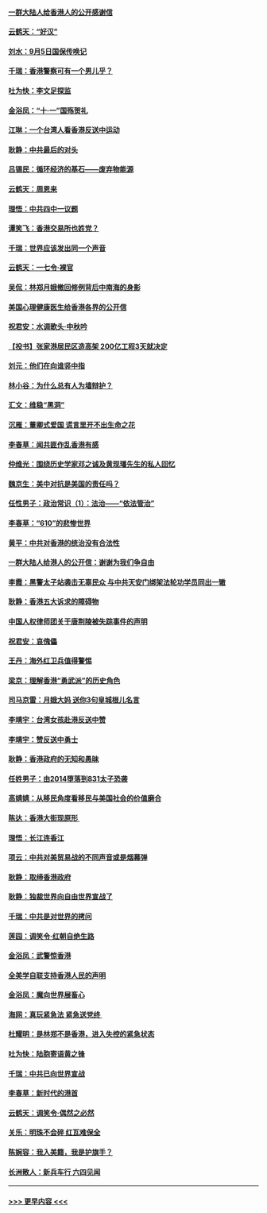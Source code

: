 #### [一群大陆人给香港人的公开感谢信](../pages/nsc993/n11514797.md?t=09120444) 
#### [云鹤天：“好汉”](../pages/nsc993/n11513536.md?t=09120444) 
#### [刘水：9月5日国保传唤记](../pages/nsc993/n11513460.md?t=09120444) 
#### [千瑞：香港警察可有一个男儿乎？](../pages/nsc993/n11513109.md?t=09120444) 
#### [吐为快：李文足探监](../pages/nsc993/n11509622.md?t=09120444) 
#### [金浴凤：“十‧一”国殇贺礼](../pages/nsc993/n11509593.md?t=09120444) 
#### [江琳：一个台湾人看香港反送中运动](../pages/nsc993/n11509211.md?t=09120444) 
#### [耿静：中共最后的对头](../pages/nsc993/n11508308.md?t=09120444) 
#### [吕锡民：循环经济的基石——废弃物能源](../pages/nsc993/n11508212.md?t=09120444) 
#### [云鹤天：周恩来](../pages/nsc993/n11508055.md?t=09120444) 
#### [理悟：中共四中一议题](../pages/nsc993/n11507782.md?t=09120444) 
#### [谭笑飞：香港交易所也姓党？](../pages/nsc993/n11507753.md?t=09120444) 
#### [千瑞：世界应该发出同一个声音](../pages/nsc993/n11507290.md?t=09120444) 
#### [云鹤天：一七令‧裸官](../pages/nsc993/n11507177.md?t=09120444) 
#### [吴侃：林郑月娥撤回修例背后中南海的身影](../pages/nsc993/n11506876.md?t=09120444) 
#### [美国心理健康医生给香港各界的公开信](../pages/nsc993/n11506809.md?t=09120444) 
#### [祝君安：水调歌头‧中秋吟](../pages/nsc993/n11506758.md?t=09120444) 
#### [【投书】张家港居民区造高架 200亿工程3天就决定](../pages/nsc993/n11506682.md?t=09120444) 
#### [刘元：他们在向谁竖中指](../pages/nsc993/n11505384.md?t=09120444) 
#### [林小谷：为什么总有人为墙辩护？](../pages/nsc993/n11505226.md?t=09120444) 
#### [汇文：维稳“黑洞”](../pages/nsc993/n11504347.md?t=09120444) 
#### [沉雁：董卿式爱国 谎言里开不出生命之花](../pages/nsc993/n11503215.md?t=09120444) 
#### [李春草：闻共匪作乱香港有感](../pages/nsc993/n11503072.md?t=09120444) 
#### [仲维光：围绕历史学家邓之诚及黄现璠先生的私人回忆](../pages/nsc993/n11501330.md?t=09120444) 
#### [魏京生：美中对抗是美国的责任吗？](../pages/nsc993/n11500723.md?t=09120444) 
#### [任性男子：政治常识（1）：法治——“依法管治”](../pages/nsc993/n11500791.md?t=09120444) 
#### [李春草：“610”的悲惨世界](../pages/nsc993/n11501141.md?t=09120444) 
#### [黄平：中共对香港的统治没有合法性](../pages/nsc993/n11499473.md?t=09120444) 
#### [一群大陆人给港人的公开信：谢谢为我们争自由](../pages/nsc993/n11500402.md?t=09120444) 
#### [李霞：黑警太子站袭击无辜民众 与中共天安门绑架法轮功学员同出一辙](../pages/nsc993/n11499805.md?t=09120444) 
#### [耿静：香港五大诉求的障碍物](../pages/nsc993/n11497578.md?t=09120444) 
#### [中国人权律师团关于唐荆陵被失踪事件的声明](../pages/nsc993/n11500014.md?t=09120444) 
#### [祝君安：哀傀儡](../pages/nsc993/n11499776.md?t=09120444) 
#### [王丹：海外红卫兵值得警惕](../pages/nsc993/n11498138.md?t=09120444) 
#### [梁京：理解香港“勇武派”的历史角色](../pages/nsc993/n11498006.md?t=09120444) 
#### [司马京雷：月娥大妈  送你3句皇城根儿名言](../pages/nsc993/n11497885.md?t=09120444) 
#### [李靖宇：台湾女孩赴港反送中赞](../pages/nsc993/n11497721.md?t=09120444) 
#### [李靖宇：赞反送中勇士](../pages/nsc993/n11497452.md?t=09120444) 
#### [耿静：香港政府的无知和愚昧](../pages/nsc993/n11494238.md?t=09120444) 
#### [任姓男子：由2014堕落到831太子恐袭](../pages/nsc993/n11496683.md?t=09120444) 
#### [高婧婧：从移民角度看移民与美国社会的价值磨合](../pages/nsc993/n11495757.md?t=09120444) 
#### [陈达：香港大街现原形 ](../pages/nsc993/n11495441.md?t=09120444) 
#### [理悟：长江连香江](../pages/nsc993/n11495377.md?t=09120444) 
#### [项云：中共对美贸易战的不同声音或是烟幕弹](../pages/nsc993/n11494929.md?t=09120444) 
#### [耿静：取缔香港政府](../pages/nsc993/n11494218.md?t=09120444) 
#### [耿静：独裁世界向自由世界宣战了](../pages/nsc993/n11494190.md?t=09120444) 
#### [千瑞：中共是对世界的拷问](../pages/nsc993/n11493021.md?t=09120444) 
#### [莲园：调笑令‧红朝自绝生路](../pages/nsc993/n11493011.md?t=09120444) 
#### [金浴凤：武警惊香港](../pages/nsc993/n11492994.md?t=09120444) 
#### [全美学自联支持香港人民的声明](../pages/nsc993/n11492630.md?t=09120444) 
#### [金浴凤：魔向世界展畜心](../pages/nsc993/n11492599.md?t=09120444) 
#### [海网：真玩紧急法 紧急送党终 ](../pages/nsc993/n11492535.md?t=09120444) 
#### [杜耀明：是林郑不是香港，进入失控的紧急状态](../pages/nsc993/n11491420.md?t=09120444) 
#### [吐为快：陆胞寄语黄之锋](../pages/nsc993/n11491117.md?t=09120444) 
#### [千瑞：中共已向世界宣战](../pages/nsc993/n11490123.md?t=09120444) 
#### [李春草：新时代的港首](../pages/nsc993/n11489864.md?t=09120444) 
#### [云鹤天：调笑令·偶然之必然](../pages/nsc993/n11489701.md?t=09120444) 
#### [关乐：明珠不会碎 红瓦难保全](../pages/nsc993/n11489647.md?t=09120444) 
#### [陈婉容：我入美籍，我是护旗手？](../pages/nsc993/n11487908.md?t=09120444) 
#### [长洲散人：新兵车行 六四见闻](../pages/nsc993/n11487729.md?t=09120444) 

----
#### [ >>> 更早内容 <<< ](../indexes/nsc993-earlier.md)
